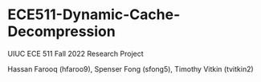 # ECE511-Dynamic-Cache-Decompression

UIUC ECE 511 Fall 2022 Research Project

Hassan Farooq (hfaroo9), Spenser Fong (sfong5), Timothy Vitkin (tvitkin2)
